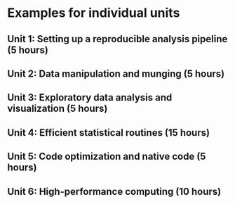 Examples for individual units
========================================

Unit 1: Setting up a reproducible analysis pipeline (5 hours)
----------------------------------------

Unit 2: Data manipulation and munging (5 hours)
----------------------------------------

Unit 3: Exploratory data analysis and visualization (5 hours)
----------------------------------------

Unit 4: Efficient statistical routines (15 hours)
----------------------------------------

Unit 5: Code optimization and native code (5 hours)
----------------------------------------

Unit 6: High-performance computing (10 hours)
----------------------------------------





